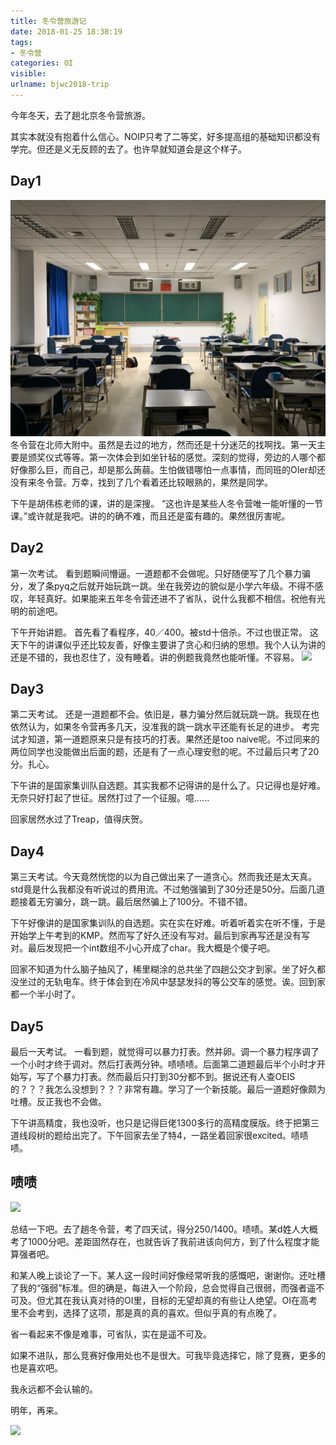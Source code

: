 ```yaml
---
title: 冬令营旅游记
date: 2018-01-25 18:38:19
tags:
- 冬令营
categories: OI
visible:
urlname: bjwc2018-trip
---
```


今年冬天，去了趟北京冬令营旅游。
<!-- more -->
其实本就没有抱着什么信心。NOIP只考了二等奖，好多提高组的基础知识都没有学完。但还是义无反顾的去了。也许早就知道会是这个样子。

## Day1

![](1.jpg)
冬令营在北师大附中。虽然是去过的地方，然而还是十分迷茫的找啊找。第一天主要是颁奖仪式等等。第一次体会到如坐针毡的感觉。深刻的觉得，旁边的人哪个都好像那么巨，而自己，却是那么蒟蒻。生怕做错哪怕一点事情，而同班的OIer却还没有来冬令营。万幸，找到了几个看着还比较眼熟的，果然是同学。

下午是胡伟栋老师的课，讲的是深搜。
“这也许是某些人冬令营唯一能听懂的一节课。”或许就是我吧。讲的的确不难，而且还是蛮有趣的。果然很厉害呢。

## Day2

第一次考试。
看到题瞬间懵逼。一道题都不会做呢。只好随便写了几个暴力骗分，发了条pyq之后就开始玩跳一跳。坐在我旁边的貌似是小学六年级。不得不感叹，年轻真好。如果能来五年冬令营还进不了省队，说什么我都不相信。祝他有光明的前途吧。

下午开始讲题。
首先看了看程序，40／400。被std十倍杀。不过也很正常。
这天下午的讲课似乎还比较友善，好像主要讲了贪心和归纳的思想。我个人认为讲的还是不错的，我也忍住了，没有睡着。讲的例题我竟然也能听懂。不容易。
![](2.jpg)
## Day3
第二天考试。
还是一道题都不会。依旧是，暴力骗分然后就玩跳一跳。我现在也依然认为，如果冬令营再多几天，没准我的跳一跳水平还能有长足的进步。
考完试才知道，第一道题原来只是有技巧的打表。果然还是too naive呢。不过同来的两位同学也没能做出后面的题，还是有了一点心理安慰的呢。不过最后只考了20分。扎心。

下午讲的是国家集训队自选题。其实我都不记得讲的是什么了。只记得也是好难。无奈只好打起了世征。居然打过了一个征服。噫......

回家居然水过了Treap，值得庆贺。

## Day4
第三天考试。今天竟然恍惚的以为自己做出来了一道贪心。然而我还是太天真。std竟是什么我都没有听说过的费用流。不过勉强骗到了30分还是50分。后面几道题接着无穷骗分，跳一跳。最后居然骗上了100分。不错不错。

下午好像讲的是国家集训队的自选题。实在实在好难。听着听着实在听不懂，于是开始学上午考到的KMP。然而写了好久还没有写对。最后到家再写还是没有写对。最后发现把一个int数组不小心开成了char。我大概是个傻子吧。

回家不知道为什么脑子抽风了，稀里糊涂的总共坐了四趟公交才到家。坐了好久都没坐过的无轨电车。终于体会到在冷风中瑟瑟发抖的等公交车的感觉。诶。回到家都一个半小时了。


## Day5
最后一天考试。
一看到题，就觉得可以暴力打表。然并卵。调一个暴力程序调了一个小时才终于调对。然后打表两分钟。啧啧啧。后面第二道题最后半个小时才开始写，写了个暴力打表。然而最后只打到30分都不到。据说还有人查OEIS的？？？我怎么没想到？？？非常有趣。学习了一个新技能。最后一道题好像颇为吐槽。反正我也不会做。

下午讲高精度，我也没听，也只是记得巨佬1300多行的高精度膜版。终于把第三道线段树的题给出完了。下午回家去坐了特4，一路坐着回家很excited。啧啧啧。


## 啧啧
![](3.jpg)

总结一下吧。去了趟冬令营，考了四天试，得分250/1400。啧啧。某d姓人大概考了1000分吧。差距固然存在，也就告诉了我前进该向何方，到了什么程度才能算强者吧。

和某人晚上谈论了一下。某人这一段时间好像经常听我的感慨吧，谢谢你。还吐槽了我的“强弱”标准。但的确是，每进入一个阶段，总会觉得自己很弱，而强者遥不可及。但尤其在我认真对待的OI里，目标的无望却真的有些让人绝望。OI在高考里不会考到，选择了这项，那是真的真的喜欢。但似乎真的有点晚了。

省一看起来不像是难事，可省队，实在是遥不可及。

如果不进队，那么竞赛好像用处也不是很大。可我毕竟选择它，除了竞赛，更多的也是喜欢吧。

我永远都不会认输的。

明年，再来。

![](4.jpg)
